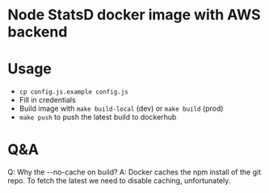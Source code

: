 # Node StatsD docker image with AWS backend

# Usage
- `cp config.js.example config.js`
- Fill in credentials
- Build image with `make build-local` (dev) or `make build` (prod)
- `make push` to push the latest build to dockerhub

# Q&A
Q: Why the --no-cache on build?
A: Docker caches the npm install of the git repo. To fetch the latest we need to disable caching, unfortunately.